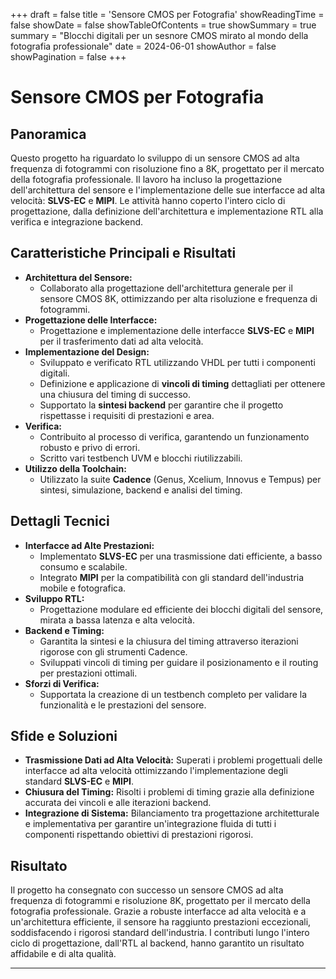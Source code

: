 +++
draft = false
title = 'Sensore CMOS per Fotografia'
showReadingTime = false
showDate = false
showTableOfContents = true
showSummary = true
summary = "Blocchi digitali per un sesnore CMOS mirato al mondo della fotografia professionale"
date = 2024-06-01
showAuthor = false
showPagination =  false
+++

# Sensore CMOS per Fotografia

## Panoramica
Questo progetto ha riguardato lo sviluppo di un sensore CMOS ad alta frequenza di fotogrammi con risoluzione fino a 8K, progettato per il mercato della fotografia professionale. Il lavoro ha incluso la progettazione dell'architettura del sensore e l'implementazione delle sue interfacce ad alta velocità: **SLVS-EC** e **MIPI**. Le attività hanno coperto l'intero ciclo di progettazione, dalla definizione dell'architettura e implementazione RTL alla verifica e integrazione backend.

## Caratteristiche Principali e Risultati
- **Architettura del Sensore:**
  - Collaborato alla progettazione dell'architettura generale per il sensore CMOS 8K, ottimizzando per alta risoluzione e frequenza di fotogrammi.
- **Progettazione delle Interfacce:**
  - Progettazione e implementazione delle interfacce **SLVS-EC** e **MIPI** per il trasferimento dati ad alta velocità.
- **Implementazione del Design:**
  - Sviluppato e verificato RTL utilizzando VHDL per tutti i componenti digitali.
  - Definizione e applicazione di **vincoli di timing** dettagliati per ottenere una chiusura del timing di successo.
  - Supportato la **sintesi backend** per garantire che il progetto rispettasse i requisiti di prestazioni e area.
- **Verifica:**
  - Contribuito al processo di verifica, garantendo un funzionamento robusto e privo di errori.
  - Scritto vari testbench UVM e blocchi riutilizzabili.
- **Utilizzo della Toolchain:**
  - Utilizzato la suite **Cadence** (Genus, Xcelium, Innovus e Tempus) per sintesi, simulazione, backend e analisi del timing.

## Dettagli Tecnici
- **Interfacce ad Alte Prestazioni:**
  - Implementato **SLVS-EC** per una trasmissione dati efficiente, a basso consumo e scalabile.
  - Integrato **MIPI** per la compatibilità con gli standard dell'industria mobile e fotografica.
- **Sviluppo RTL:**
  - Progettazione modulare ed efficiente dei blocchi digitali del sensore, mirata a bassa latenza e alta velocità.
- **Backend e Timing:**
  - Garantita la sintesi e la chiusura del timing attraverso iterazioni rigorose con gli strumenti Cadence.
  - Sviluppati vincoli di timing per guidare il posizionamento e il routing per prestazioni ottimali.
- **Sforzi di Verifica:**
  - Supportata la creazione di un testbench completo per validare la funzionalità e le prestazioni del sensore.

## Sfide e Soluzioni
- **Trasmissione Dati ad Alta Velocità:** Superati i problemi progettuali delle interfacce ad alta velocità ottimizzando l'implementazione degli standard **SLVS-EC** e **MIPI**.
- **Chiusura del Timing:** Risolti i problemi di timing grazie alla definizione accurata dei vincoli e alle iterazioni backend.
- **Integrazione di Sistema:** Bilanciamento tra progettazione architetturale e implementativa per garantire un'integrazione fluida di tutti i componenti rispettando obiettivi di prestazioni rigorosi.

## Risultato
Il progetto ha consegnato con successo un sensore CMOS ad alta frequenza di fotogrammi e risoluzione 8K, progettato per il mercato della fotografia professionale. Grazie a robuste interfacce ad alta velocità e a un'architettura efficiente, il sensore ha raggiunto prestazioni eccezionali, soddisfacendo i rigorosi standard dell'industria. I contributi lungo l'intero ciclo di progettazione, dall'RTL al backend, hanno garantito un risultato affidabile e di alta qualità.

---
